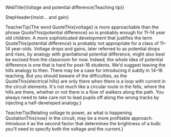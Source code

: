 WebTitle{Voltage and potential difference(Teaching tip)}

StepHeader{Insist&hellip;  and gain}

TeacherTip{The word QuoteThis{voltage} is more approachable than the phrase QuoteThis{potential difference} so is probably enough for 11&ndash;14 year old children. A more sophisticated development that justifies the term QuoteThis{potential difference} is probably not appropriate for a class of 11&ndash;14 year-olds. Voltage drops and gains, later referred to as potential drops and rises, by analogy with gravitational potential difference, might also best be excised from the classroom for now. Indeed, the whole idea of potential difference is one that is hard for post-16 students. We'd suggest leaving the hills analogy to then. There may be a case for introducing it subtly in 14&ndash;16 teaching. But you should beware of the difficulties, as the QuoteThis{electrical hills} are only there when there is a loop with current in the circuit elements. It's not much like a circular route in the fells, where the hills are there, whether or not there is a flow of walkers along the path. You always need to take care not to lead pupils off along the wrong tracks by injecting a half-developed analogy.}

TeacherTip{Relating voltage to power, as what is happening QuotationThis{now} in the circuit, may be a more profitable approach. Introduce it as the second factor that determines the brightness of a bulb: you'll need to specify both the voltage and the current.}

